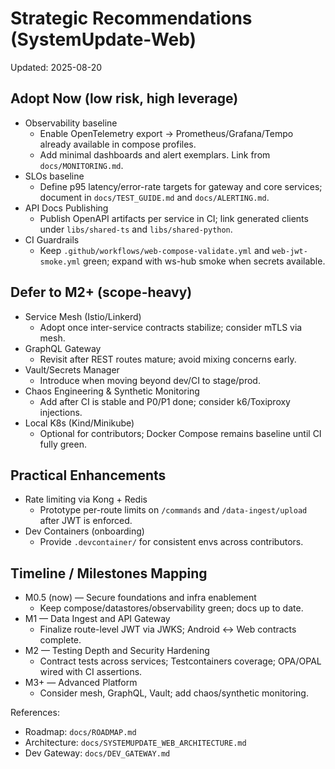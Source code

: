 # Strategic Recommendations (SystemUpdate-Web)

Updated: 2025-08-20

## Adopt Now (low risk, high leverage)

- Observability baseline
  - Enable OpenTelemetry export → Prometheus/Grafana/Tempo already available in compose profiles.
  - Add minimal dashboards and alert exemplars. Link from `docs/MONITORING.md`.
- SLOs baseline
  - Define p95 latency/error-rate targets for gateway and core services; document in `docs/TEST_GUIDE.md` and `docs/ALERTING.md`.
- API Docs Publishing
  - Publish OpenAPI artifacts per service in CI; link generated clients under `libs/shared-ts` and `libs/shared-python`.
- CI Guardrails
  - Keep `.github/workflows/web-compose-validate.yml` and `web-jwt-smoke.yml` green; expand with ws-hub smoke when secrets available.

## Defer to M2+ (scope-heavy)

- Service Mesh (Istio/Linkerd)
  - Adopt once inter-service contracts stabilize; consider mTLS via mesh.
- GraphQL Gateway
  - Revisit after REST routes mature; avoid mixing concerns early.
- Vault/Secrets Manager
  - Introduce when moving beyond dev/CI to stage/prod.
- Chaos Engineering & Synthetic Monitoring
  - Add after CI is stable and P0/P1 done; consider k6/Toxiproxy injections.
- Local K8s (Kind/Minikube)
  - Optional for contributors; Docker Compose remains baseline until CI fully green.

## Practical Enhancements

- Rate limiting via Kong + Redis
  - Prototype per-route limits on `/commands` and `/data-ingest/upload` after JWT is enforced.
- Dev Containers (onboarding)
  - Provide `.devcontainer/` for consistent envs across contributors.

## Timeline / Milestones Mapping

- M0.5 (now) — Secure foundations and infra enablement
  - Keep compose/datastores/observability green; docs up to date.
- M1 — Data Ingest and API Gateway
  - Finalize route-level JWT via JWKS; Android ↔ Web contracts complete.
- M2 — Testing Depth and Security Hardening
  - Contract tests across services; Testcontainers coverage; OPA/OPAL wired with CI assertions.
- M3+ — Advanced Platform
  - Consider mesh, GraphQL, Vault; add chaos/synthetic monitoring.

References:
- Roadmap: `docs/ROADMAP.md`
- Architecture: `docs/SYSTEMUPDATE_WEB_ARCHITECTURE.md`
- Dev Gateway: `docs/DEV_GATEWAY.md`

